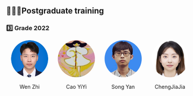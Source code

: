 ## 👨🏻‍🔬Postgraduate training

### 3️⃣ Grade 2022
<div style="display: flex; flex-wrap: wrap;">  
  <!-- 第一个人 -->  
  <div style="width: 25%; text-align: center;">  
    <img src="../../../images/7/研究生/研三/闻智.png" alt="闻智" style="border-radius: 50%; width: 100px; height: 100px;">  
    <p>Wen Zhi</p> 
  </div>  
    
  <!-- 第二个人， -->  
  <div style="width: 25%; text-align: center;">  
    <img src="../../../images/7/研究生/研三/曹艺译.jpg" alt="曹艺译" style="border-radius: 50%; width: 100px; height: 100px;">  
    <p>Cao YiYi</p>    
  </div>  

  <div style="width: 25%; text-align: center;">  
    <img src="../../../images/7/研究生/研三/宋研.jpg" alt="宋研" style="border-radius: 50%; width: 100px; height: 100px;">  
    <p>Song Yan</p>  
  </div>

   <div style="width: 25%; text-align: center;">  
    <img src="../../../images/7/研究生/研三/程佳佳.jpg" alt="程佳佳" style="border-radius: 50%; width: 100px; height: 100px;">  
    <p>ChengJiaJia</p>  
  </div>
</div>